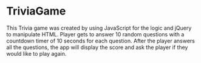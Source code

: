 # TriviaGame
This Trivia game was created by using JavaScript for the logic and jQuery to manipulate HTML. Player gets to answer 10 random questions with a countdown timer of 10 seconds for each question. After the player answers all the questions, the app will display the score and ask the player if they would like to play again.
